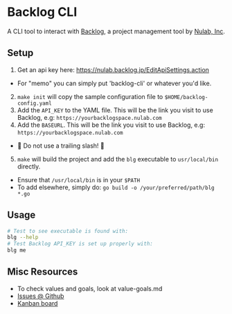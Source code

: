 # Backlog CLI

A CLI tool to interact with [Backlog](backlogtool.com), a project management tool by [Nulab, Inc](https://nulab-inc.com).

## Setup
1. Get an api key here: https://nulab.backlog.jp/EditApiSettings.action 
  - For "memo" you can simply put 'backlog-cli' or whatever you'd like.
2. `make init` will copy the sample configuration file to `$HOME/backlog-config.yaml`
3. Add the `API_KEY` to the YAML file. This will be the link you visit to use Backlog, e.g: `https://yourbacklogspace.nulab.com`
4. Add the `BASEURL`. This will be the link you visit to use Backlog, e.g: `https://yourbacklogspace.nulab.com`
  - :rotating_light: Do not use a trailing slash! :rotating_light:
5. `make` will build the project and add the `blg` executable to `usr/local/bin` directly.
  - Ensure that `/usr/local/bin` is in your `$PATH`
  - To add elsewhere, simply do: `go build -o /your/preferred/path/blg *.go`

## Usage

```bash
# Test to see executable is found with:
blg --help
# Test Backlog API_KEY is set up properly with:
blg me
```

## Misc Resources

- To check values and goals, look at value-goals.md
- [Issues @ Github](https://github.com/aflashyrhetoric/backlog-cli/issues)
- [Kanban board](https://github.com/aflashyrhetoric/backlog-cli/projects/1)
